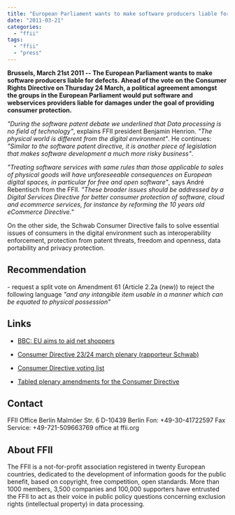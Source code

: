 ```yaml
---
title: "European Parliament wants to make software producers liable for defects"
date: "2011-03-21"
categories: 
  - "ffii"
tags: 
  - "ffii"
  - "press"
---
```


**Brussels, March 21st 2011 -- The European Parliament wants to make software producers liable for defects. Ahead of the vote on the Consumer Rights Directive on Thursday 24 March, a political agreement amongst the groups in the European Parliament would put software and webservices providers liable for damages under the goal of providing consumer protection.**

_"During the software patent debate we underlined that Data processing is no field of technology"_, explains FFII president Benjamin Henrion. _"The physical world is different from the digital environment"_. He continues: _"Similar to the software patent directive, it is another piece of legislation that makes software development a much more risky business"_.

_"Treating software services with same rules than those applicable to sales of physical goods will have unforeseeable consequences on European digital spaces, in particular for free and open software"_, says André Rebentisch from the FFII. _"These broader issues should be addressed by a Digital Services Directive for better consumer protection of software, cloud and ecommerce services, for instance by reforming the 10 years old eCommerce Directive."_

On the other side, the Schwab Consumer Directive fails to solve essential issues of consumers in the digital environment such as interoperability enforcement, protection from patent threats, freedom and openness, data portability and privacy protection.

## Recommendation

\- request a split vote on Amendment 61 (Article 2.2a (new)) to reject the following language _"and any intangible item usable in a manner which can be equated to physical possession"_

## Links

- [BBC: EU aims to aid net shoppers](http://news.bbc.co.uk/2/hi/programmes/click_online/8131584.stm)
    
- [Consumer Directive 23/24 march plenary (rapporteur Schwab)](http://www.europarl.europa.eu/sides/getDoc.do?type=REPORT&reference=A7-2011-0038&language=EN)
    
- [Consumer Directive voting list](http://www.europarl.europa.eu/sed/doc/votingList/%28A7-0038_2011%29.pdf)
    
- [Tabled plenary amendments for the Consumer Directive](http://www.europarl.europa.eu/sides/getDoc.do?type=REPORT&reference=A7-2011-0038&language=EN)
    

## Contact

FFII Office Berlin Malmöer Str. 6 D-10439 Berlin Fon: +49-30-41722597 Fax Service: +49-721-509663769 office at ffii.org

## About FFII

The FFII is a not-for-profit association registered in twenty European countries, dedicated to the development of information goods for the public benefit, based on copyright, free competition, open standards. More than 1000 members, 3,500 companies and 100,000 supporters have entrusted the FFII to act as their voice in public policy questions concerning exclusion rights (intellectual property) in data processing.
